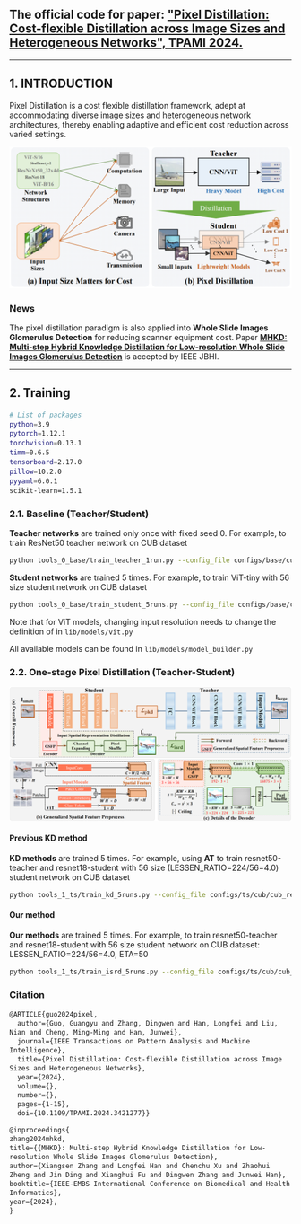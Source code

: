 ## The official code for paper:  ["Pixel Distillation: Cost-flexible Distillation across Image Sizes and Heterogeneous Networks", TPAMI 2024.](https://ieeexplore.ieee.org/document/9437331)
---

## 1. INTRODUCTION
Pixel Distillation is a cost flexible distillation framework, adept at accommodating diverse image sizes and heterogeneous network architectures, thereby enabling adaptive and efficient cost reduction across varied settings.

![arch image](./figures/introduction.png)


### News
The pixel distillation paradigm is also applied into **Whole Slide Images Glomerulus Detection** for reducing scanner equipment cost. Paper **[MHKD: Multi-step Hybrid Knowledge Distillation for Low-resolution Whole Slide Images Glomerulus Detection](https://ieeexplore.ieee.org/document/10786212)** is accepted by IEEE JBHI.

---

## 2. Training
```bash
# List of packages
python=3.9
pytorch=1.12.1
torchvision=0.13.1
timm=0.6.5
tensorboard=2.17.0
pillow=10.2.0
pyyaml=6.0.1
scikit-learn=1.5.1
```

### 2.1. Baseline (Teacher/Student)
**Teacher networks** are trained only once with fixed seed 0. For example, to train ResNet50 teacher network on CUB dataset
```bash
python tools_0_base/train_teacher_1run.py --config_file configs/base/cub/cub_resnet_single_224.yaml BASIC.SEED 0 BASIC.GPU_ID [0]
```
**Student networks** are trained  5 times. For example, to train ViT-tiny with 56 size student network on CUB dataset
```bash
python tools_0_base/train_student_5runs.py --config_file configs/base/cub/cub_vit_single_56.yaml MODEL.ARCH vit_tiny_patch16_56 BASIC.GPU_ID [0]
```

Note that for ViT models, changing input resolution needs to change the definition of in `lib/models/vit.py`

All available models can be found in `lib/models/model_builder.py`

### 2.2. One-stage Pixel Distillation (Teacher-Student)


![arch image](./figures/isrd.png)

#### Previous KD method

**KD methods** are trained  5 times. For example, using **AT** to train resnet50-teacher and resnet18-student with 56 size (LESSEN_RATIO=224/56=4.0) student network on CUB dataset
```bash
python tools_1_ts/train_kd_5runs.py --config_file configs/ts/cub/cub_resnet50_resnet_kd.yaml   MODEL.KDTYPE 'at' MODEL.ARCH_T 'resnet50' MODEL.MODELDICT_T 'ckpt/cub/1runs_resnet50_224_seed0_0.01/ckpt/model_best.pth' MODEL.ARCH_S 'resnet18' DATA.LESSEN_RATIO 4.0 BASIC.GPU_ID [0]
```


#### Our method

**Our methods** are trained  5 times. For example, to train resnet50-teacher and resnet18-student with 56 size student network on CUB dataset: LESSEN_RATIO=224/56=4.0, ETA=50
```bash
python tools_1_ts/train_isrd_5runs.py --config_file configs/ts/cub/cub_resnet50_resnet_isrd.yaml  MODEL.ARCH_T 'resnet50' MODEL.MODELDICT_T 'ckpt/cub/1runs_resnet50_224_seed0_0.01/ckpt/model_best.pth' MODEL.ARCH_S 'resnet18' DATA.LESSEN_RATIO 4.0 FSR.ETA 50.0 BASIC.GPU_ID [0]
```


### Citation
```
@ARTICLE{guo2024pixel,
  author={Guo, Guangyu and Zhang, Dingwen and Han, Longfei and Liu, Nian and Cheng, Ming-Ming and Han, Junwei},
  journal={IEEE Transactions on Pattern Analysis and Machine Intelligence}, 
  title={Pixel Distillation: Cost-flexible Distillation across Image Sizes and Heterogeneous Networks}, 
  year={2024},
  volume={},
  number={},
  pages={1-15},
  doi={10.1109/TPAMI.2024.3421277}}
```
```
@inproceedings{
zhang2024mhkd,
title={{MHKD}: Multi-step Hybrid Knowledge Distillation for Low-resolution Whole Slide Images Glomerulus Detection},
author={Xiangsen Zhang and Longfei Han and Chenchu Xu and Zhaohui Zheng and Jin Ding and Xianghui Fu and Dingwen Zhang and Junwei Han},
booktitle={IEEE-EMBS International Conference on Biomedical and Health Informatics},
year={2024},
}

```


